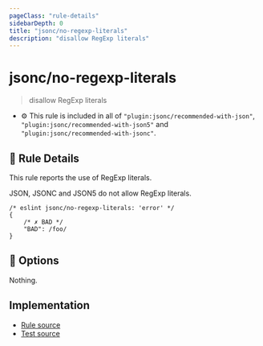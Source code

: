 ```yaml
---
pageClass: "rule-details"
sidebarDepth: 0
title: "jsonc/no-regexp-literals"
description: "disallow RegExp literals"
---
```

# jsonc/no-regexp-literals

> disallow RegExp literals

- :gear: This rule is included in all of `"plugin:jsonc/recommended-with-json"`, `"plugin:jsonc/recommended-with-json5"` and `"plugin:jsonc/recommended-with-jsonc"`.

## :book: Rule Details

This rule reports the use of RegExp literals.

JSON, JSONC and JSON5 do not allow RegExp literals.

<eslint-code-block>

<!-- eslint-skip -->

```json5
/* eslint jsonc/no-regexp-literals: 'error' */
{
    /* ✗ BAD */
    "BAD": /foo/
}
```

</eslint-code-block>

## :wrench: Options

Nothing.

## Implementation

- [Rule source](https://github.com/ota-meshi/eslint-plugin-jsonc/blob/master/lib/rules/no-regexp-literals.ts)
- [Test source](https://github.com/ota-meshi/eslint-plugin-jsonc/blob/master/tests/lib/rules/no-regexp-literals.js)

